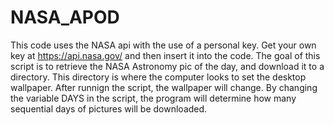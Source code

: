 # NASA_APOD
This code uses the NASA api with the use of a personal key.  Get your own key at https://api.nasa.gov/ and then insert it into the code.
The goal of this script is to retrieve the NASA Astronomy pic of the day, and download it to a directory.  This directory is where the computer looks to set the desktop wallpaper. After runnign the script, the wallpaper will change.  By changing the variable DAYS in the script, the program will determine how many sequential days of pictures will be downloaded.
